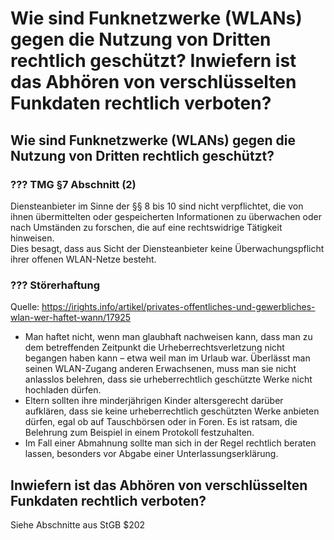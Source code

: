 # Wie sind Funknetzwerke (WLANs) gegen die Nutzung von Dritten rechtlich geschützt? Inwiefern ist das Abhören von verschlüsselten Funkdaten rechtlich verboten?

## Wie sind Funknetzwerke (WLANs) gegen die Nutzung von Dritten rechtlich geschützt?
### ??? TMG §7 Abschnitt (2)
Diensteanbieter im Sinne der §§ 8 bis 10 sind nicht verpflichtet, die von ihnen übermittelten oder gespeicherten Informationen zu überwachen oder nach Umständen zu forschen, die auf eine rechtswidrige Tätigkeit hinweisen.  
Dies besagt, dass aus Sicht der Diensteanbieter keine Überwachungspflicht ihrer offenen WLAN-Netze besteht.
### ??? Störerhaftung
Quelle: https://irights.info/artikel/privates-offentliches-und-gewerbliches-wlan-wer-haftet-wann/17925   
  
* Man haftet nicht, wenn man glaubhaft nachweisen kann, dass man zu dem betreffenden Zeitpunkt die Urheberrechtsverletzung nicht begangen haben kann – etwa weil man im Urlaub war. Überlässt man seinen WLAN-Zugang anderen Erwachsenen, muss man sie nicht anlasslos belehren, dass sie urheberrechtlich geschützte Werke nicht hochladen dürfen.
* Eltern sollten ihre minderjährigen Kinder altersgerecht darüber aufklären, dass sie keine urheberrechtlich geschützten Werke anbieten dürfen, egal ob auf Tauschbörsen oder in Foren. Es ist ratsam, die Belehrung zum Beispiel in einem Protokoll festzuhalten.
* Im Fall einer Abmahnung sollte man sich in der Regel rechtlich beraten lassen, besonders vor Abgabe einer Unterlassungserklärung.

## Inwiefern ist das Abhören von verschlüsselten Funkdaten rechtlich verboten?
Siehe Abschnitte aus StGB $202

